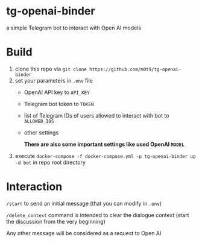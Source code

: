 # tg-openai-binder
a simple Telegram bot to interact with Open AI models

# Build

1. clone this repo via `git clone https://github.com/m0t9/tg-openai-binder`
2. set your parameters in `.env` file
   - OpenAI API key to `API_KEY`
   - Telegram bot token to `TOKEN`
   - list of Telegram IDs of users allowed to interact with bot to `ALLOWED_IDS`
   - other settings

     **There are also some important settings like used OpenAI `MODEL`**
3. execute `docker-compose -f docker-compose.yml -p tg-openai-binder up -d bot` in repo root directory

# Interaction

`/start` to send an initial message (that you can modify in `.env`)

`/delete_context` command is intended to clear the dialogue context (start the discussion from the very beginning)

Any other message will be considered as a request to Open AI

